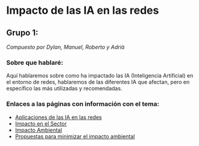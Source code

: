 # Impacto de las IA en las redes
## Grupo 1:
_Compuesto por Dylan, Manuel, Roberto y Adrià_


### Sobre que hablaré:
Aquí hablaremos sobre como ha impactado las IA (Inteligencia Artificial) en el entorno de redes, hablaremos de las diferentes IA que afectan, pero en específico las más utilizadas y recomendadas.

### Enlaces a las páginas con información con el tema:
- [Aplicaciones de las IA en las redes](./Enlaces/aplicacionesIA.md)
- [Impacto en el Sector](./Enlaces/impactoSector.md)
- [Impacto Ambiental](./Enlaces/impactoAmbiental.md)
- [Propuestas para minimizar el impacto ambiental](./Enlaces/minimizar.md)
